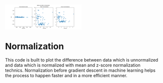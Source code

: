 <img align="middle" width="250" alt="plot norm" src="https://github.com/SrimanPolusani/normalization/blob/master/spread_norm.png?raw=true">
<h1>Normalization</h1> 
This code is built to plot the difference between data which is unnormalized and data which is normalized with mean and z-score normalization technics.
Normalization before gradient descent in machine learning helps the process to happen faster and in a more efficient manner.

